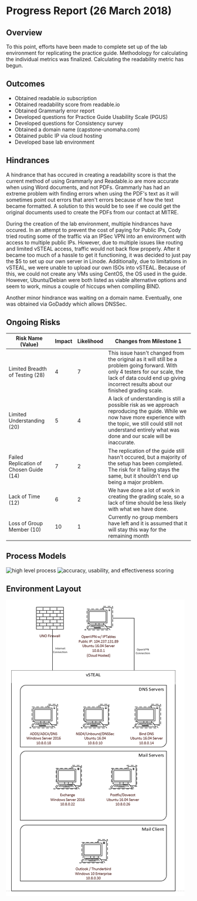 # Progress Report (26 March 2018)
## Overview
To this point, efforts have been made to complete set up of the lab environment for replicating the practice guide. Methodology for calculating the individual metrics was finalized. Calculating the readability metric has begun.

## Outcomes

* Obtained readable.io subscription
* Obtained readability score from readable.io
* Obtained Grammarly error report
* Developed questions for Practice Guide Usability Scale (PGUS)
* Developed questions for Consistency survey
* Obtained a domain name (capstone-unomaha.com)
* Obtained public IP via cloud hosting
* Developed base lab environment

## Hindrances
A hindrance that has occured in creating a readability score is that the current method of using Grammarly and Readable.io are more accurate when using Word documents, and not PDFs. Grammarly has had an extreme problem with finding errors when using the PDF's text as it will sometimes point out errors that aren't errors because of how the text became formatted. A solution to this would be to see if we could get the original documents used to create the PDFs from our contact at MITRE.

During the creation of the lab environment, multiple hindrances have occured. In an attempt to prevent the cost of paying for Public IPs, Cody tried routing some of the traffic via an IPSec VPN into an environment with access to multiple public IPs. However, due to multiple issues like routing and limited vSTEAL access, traffic would not back flow properly. After it became too much of a hassle to get it functioning, it was decided to just pay the $5 to set up our own server in Linode. Additionally, due to limitations in vSTEAL, we were unable to upload our own ISOs into vSTEAL. Because of this, we could not create any VMs using CentOS, the OS used in the guide. However, Ubuntu/Debian were both listed as viable alternative options and seem to work, minus a couple of hiccups when compiling BIND.

Another minor hindrance was waiting on a domain name. Eventually, one was obtained via GoDaddy which allows DNSSec.

## Ongoing Risks
|Risk Name (Value)      |Impact |Likelihood |Changes from Milestone 1 |
|-----------------------|-------|-----------|------------|
|Limited Breadth of Testing (28)| 4 | 7 | This issue hasn't changed from the original as it will still be a problem going forward. With only 4 testers for our scale, the lack of data could end up giving incorrect results about our finished grading scale. |
|Limited Understanding (20)| 5 | 4 | A lack of understanding is still a possible risk as we approach reproducing the guide. While we now have more experience with the topic, we still could still not understand entirely what was done and our scale will be inaccurate. |
|Failed Replication of Chosen Guide (14)| 7 | 2 | The replication of the guide still hasn't occured, but a majority of the setup has been completed. The risk for it failing stays the same, but it shouldn't end up being a major problem. |
|Lack of Time (12)| 6 | 2 | We have done a lot of work in creating the grading scale, so a lack of time should be less likely with what we have done.|
|Loss of Group Member (10) | 10 | 1 | Currently no group members have left and it is assumed that it will stay this way for the remaining month |

## Process Models
![high level process](https://www.lucidchart.com/publicSegments/view/ac9dd064-bae1-4c10-9404-6b43e1cabb6f/image.png)
![accuracy, usability, and effectiveness scoring](https://www.lucidchart.com/publicSegments/view/eb8d1c40-b2ce-4e4e-ba78-212ea99bf7d5/image.png)

## Environment Layout
<img src="./Environment/NetworkDiagram.PNG" />
